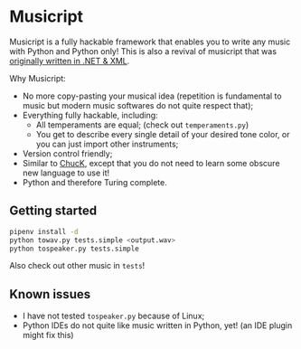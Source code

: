 # Musicript

Musicript is a fully hackable framework that enables you to write any music with Python and Python only!
This is also a revival of musicript that was [originally written in .NET & XML](https://github.com/Mygod/musicript/tree/csharp).

Why Musicript:

* No more copy-pasting your musical idea (repetition is fundamental to music but modern music softwares do not quite respect that);
* Everything fully hackable, including:
    - All temperaments are equal; (check out `temperaments.py`)
    - You get to describe every single detail of your desired tone color, or you can just import other instruments;
* Version control friendly;
* Similar to [ChucK](http://chuck.stanford.edu/), except that you do not need to learn some obscure new language to use it!
* Python and therefore Turing complete.

## Getting started

```bash
pipenv install -d
python towav.py tests.simple <output.wav>
python tospeaker.py tests.simple
```

Also check out other music in `tests`!

## Known issues

* I have not tested `tospeaker.py` because of Linux;
* Python IDEs do not quite like music written in Python, yet! (an IDE plugin might fix this)
